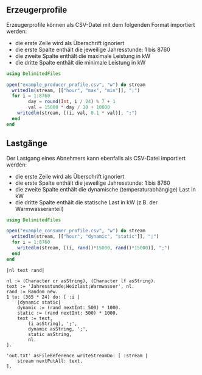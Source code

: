 ## Erzeugerprofile
Erzeugerprofile können als CSV-Datei mit dem folgenden Format importiert werden:

* die erste Zeile wird als Überschrift ignoriert
* die erste Spalte enthält die jeweilige Jahresstunde: 1 bis 8760
* die zweite Spalte enthält die maximale Leistung in kW
* die dritte Spalte enthält die minimale Leistung in kW

```julia
using DelimitedFiles

open("example_producer_profile.csv", "w") do stream
  writedlm(stream, [["hour", "max", "min"]], ";")
  for i = 1:8760
		day = round(Int, i / 24) % 7 + 1
		val = 15000 * day / 10 + 10000
    writedlm(stream, [(i, val, 0.1 * val)], ";")
  end
end
```

## Lastgänge
Der Lastgang eines Abnehmers kann ebenfalls als CSV-Datei importiert werden:

* die erste Zeile wird als Überschrift ignoriert
* die erste Spalte enthält die jeweilige Jahresstunde: 1 bis 8760
* die zweite Spalte enthält die dynamische (temperaturabhängige) Last in kW
* die dritte Spalte enthält die statische Last in kW (z.B. der Warmwasseranteil)

```julia
using DelimitedFiles

open("example_consumer_profile.csv", "w") do stream
  writedlm(stream, [["hour", "dynamic", "static"]], ";")
  for i = 1:8760
    writedlm(stream, [(i, rand()*15000, rand()*15000)], ";")
  end
end
```

```smalltalk
|nl text rand|

nl := (Character cr asString), (Character lf asString).
text := 'Jahresstunde;Heizlast;Warmwasser', nl.
rand := Random new.
1 to: (365 * 24) do: [ :i |
	|dynamic static|
	dynamic := (rand nextInt: 500) * 1000.
	static := (rand nextInt: 500) * 1000.
	text := text,
		(i asString), ';',
		dynamic asString, ';',
		static asString,
		nl.
].

'out.txt' asFileReference writeStreamDo: [ :stream |
	stream nextPutAll: text.
].
```
